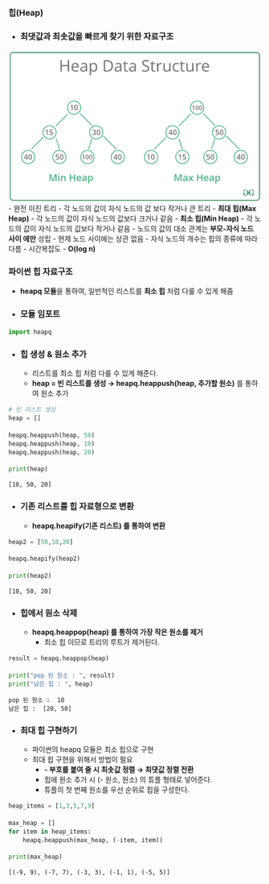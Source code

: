 ### 힙(Heap)
- ### 최댓값과 최솟값을 빠르게 찾기 위한 자료구조
![](heap.png)
    - 완전 이진 트리
        - 각 노드의 값이 자식 노드의 값 보다 작거나 큰 트리
        - **최대 힙(Max Heap)**
            - 각 노드의 값이 자식 노드의 값보다 크거나 같음
        - **최소 힙(Min Heap)**
            - 각 노드의 값이 자식 노드의 값보다 작거나 같음
    - 노드의 값의 대소 관계는 **부모-자식 노드 사이 에만** 성립
        - 현제 노드 사이에는 상관 없음
    - 자식 노드의 개수는 힙의 종류에 따라 다름
    - 시간복잡도
        - **O(log n)**
    

### 파이썬 힙 자료구조
- **heapq 모듈**을 통하여, 일반적인 리스트를 **최소 힙** 처럼 다룰 수 있게 해줌

- ### 모듈 임포트


```python
import heapq
```

- ### 힙 생성 & 원소 추가
    - 리스트를 최소 힙 처럼 다룰 수 있게 해준다.
    - **heap = 빈 리스트를 생성 → heapq.heappush(heap, 추가할 원소)** 를 통하여 원소 추가


```python
# 빈 리스트 생성
heap = []

heapq.heappush(heap, 50)
heapq.heappush(heap, 10)
heapq.heappush(heap, 20)

print(heap)
```

    [10, 50, 20]
    

- ### 기존 리스트를 힙 자료형으로 변환
    - **heapq.heapify(기존 리스트) 를 통하여 변환**


```python
heap2 = [50,10,20]

heapq.heapify(heap2)

print(heap2)
```

    [10, 50, 20]
    

- ### 힙에서 원소 삭제
    - **heapq.heappop(heap) 를 통하여 가장 작은 원소를 제거**
        - 최소 힙 이므로 트리의 루트가 제거된다.


```python
result = heapq.heappop(heap)

print("pop 된 원소 : ", result)
print("남은 힙 : ", heap)
```

    pop 된 원소 :  10
    남은 힙 :  [20, 50]
    

- ### 최대 힙 구현하기
    - 파이썬의 heapq 모듈은 최소 힙으로 구현
    - 최대 힙 구현을 위해서 방법이 필요
        - **- 부호를 붙여 줄 시 최솟값 정렬 → 최댓값 정렬 전환**
        - 힙에 원소 추가 시 (- 원소, 원소) 의 튜플 형태로 넣어준다.
        - 튜플의 첫 번째 원소를 우선 순위로 힙을 구성한다.


```python
heap_items = [1,3,5,7,9]

max_heap = []
for item in heap_items:
    heapq.heappush(max_heap, (-item, item))
    
print(max_heap)
```

    [(-9, 9), (-7, 7), (-3, 3), (-1, 1), (-5, 5)]
    
